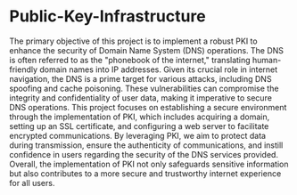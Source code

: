 # Public-Key-Infrastructure
The primary objective of this project is to implement a robust PKI to enhance the
security of Domain Name System (DNS) operations. The DNS is often referred
to as the "phonebook of the internet," translating human-friendly domain names
into IP addresses. Given its crucial role in internet navigation, the DNS is a prime
target for various attacks, including DNS spoofing and cache poisoning. These
vulnerabilities can compromise the integrity and confidentiality of user data,
making it imperative to secure DNS operations.
This project focuses on establishing a secure environment through the
implementation of PKI, which includes acquiring a domain, setting up an SSL
certificate, and configuring a web server to facilitate encrypted communications.
By leveraging PKI, we aim to protect data during transmission, ensure the
authenticity of communications, and instill confidence in users regarding the
security of the DNS services provided.
Overall, the implementation of PKI not only safeguards sensitive information but
also contributes to a more secure and trustworthy internet experience for all users.
